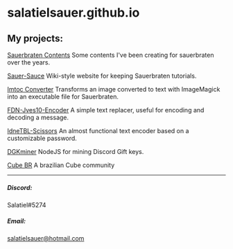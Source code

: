 # salatielsauer.github.io

## My projects:
[Sauerbraten Contents](https://github.com/SalatielSauer/Sauerbraten-Content)
Some contents I've been creating for sauerbraten over the years.

[Sauer-Sauce](https://sauer-sauce.github.io)
Wiki-style website for keeping Sauerbraten tutorials.

[Imtoc Converter](https://salatielsauer.github.io/IMTOC-Converter/)
Transforms an image converted to text with ImageMagick into an executable file for Sauerbraten.

[FDN-Jves10-Encoder](https://salatielsauer.github.io/FDN-Jves10-Encoder/)
A simple text replacer, useful for encoding and decoding a message.

[IdneTBL-Scissors](https://salatielsauer.github.io/IdneTBL-Scissors/)
An almost functional text encoder based on a customizable password.

[DGKminer](https://gist.github.com/SalatielSauer/a0d9df2cd3b16bb90acf9d06e357a4bf)
NodeJS for mining Discord Gift keys.

[Cube BR](http://cubebr.com)
A brazilian Cube community
<hr>

##### Discord:
Salatiel#5274
##### Email:
salatielsauer@hotmail.com
